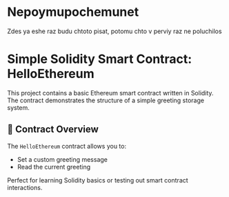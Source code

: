 # Nepoymupochemunet
Zdes ya eshe raz budu chtoto pisat, potomu chto v perviy raz ne poluchilos 
# Simple Solidity Smart Contract: HelloEthereum

This project contains a basic Ethereum smart contract written in Solidity. The contract demonstrates the structure of a simple greeting storage system.

## 📜 Contract Overview

The `HelloEthereum` contract allows you to:

- Set a custom greeting message
- Read the current greeting

Perfect for learning Solidity basics or testing out smart contract interactions.

